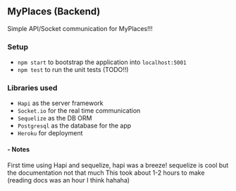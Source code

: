 ## MyPlaces (Backend)

Simple API/Socket communication for MyPlaces!!!

### Setup

- `npm start` to bootstrap the application into `localhost:5001`
- `npm test` to run the unit tests (TODO!!)

### Libraries used

- `Hapi` as the server framework
- `Socket.io` for the real time communication
- `Sequelize` as the DB ORM
- `Postgresql` as the database for the app
- `Heroku` for deployment


#### - Notes
First time using Hapi and sequelize, hapi was a breeze! sequelize is cool but the documentation not that much
This took about 1-2 hours to make (reading docs was an hour I think hahaha)